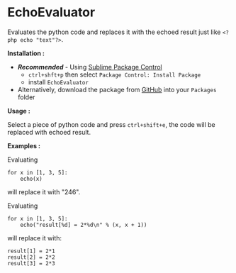 EchoEvaluator
=============

Evaluates the python code and replaces it with the echoed result just like `<?php echo "text"?>`.

**Installation :**

- **_Recommended_** - Using [Sublime Package Control](http://wbond.net/sublime_packages/package_control "Sublime Package Control")
    - `ctrl+shft+p` then select `Package Control: Install Package`
    - install `EchoEvaluator`
- Alternatively, download the package from [GitHub](https://github.com/Monnoroch/EchoEvaluator "EchoEvaluator") into your `Packages` folder

**Usage :**

Select a piece of python code and press `ctrl+shift+e`, the code will be replaced with echoed result.

**Examples :**

Evaluating

```
for x in [1, 3, 5]:
    echo(x)
```
    
will replace it with "246".


Evaluating

```
for x in [1, 3, 5]:
    echo("result[%d] = 2*%d\n" % (x, x + 1))
```
    
will replace it with:

```
result[1] = 2*1
result[2] = 2*2
result[3] = 2*3
```
